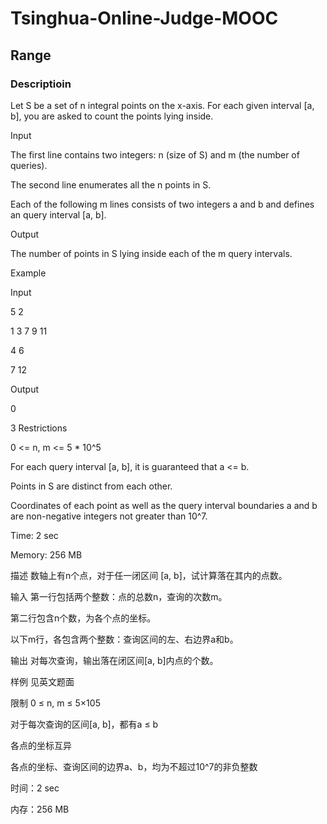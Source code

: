 # Tsinghua-Online-Judge-MOOC
## Range
### Descriptioin  
Let S be a set of n integral points on the x-axis. For each given interval [a, b], you are asked to count the points lying inside.

Input

The first line contains two integers: n (size of S) and m (the number of queries).

The second line enumerates all the n points in S.

Each of the following m lines consists of two integers a and b and defines an query interval [a, b].

Output

The number of points in S lying inside each of the m query intervals.

Example

Input

5 2

1 3 7 9 11

4 6

7 12

Output

0

3
Restrictions

0 <= n, m <= 5 * 10^5

For each query interval [a, b], it is guaranteed that a <= b.

Points in S are distinct from each other.

Coordinates of each point as well as the query interval boundaries a and b are non-negative integers not greater than 10^7.

Time: 2 sec

Memory: 256 MB

描述
数轴上有n个点，对于任一闭区间 [a, b]，试计算落在其内的点数。

输入
第一行包括两个整数：点的总数n，查询的次数m。

第二行包含n个数，为各个点的坐标。

以下m行，各包含两个整数：查询区间的左、右边界a和b。

输出
对每次查询，输出落在闭区间[a, b]内点的个数。

样例
见英文题面

限制
0 ≤ n, m ≤ 5×105

对于每次查询的区间[a, b]，都有a ≤ b

各点的坐标互异

各点的坐标、查询区间的边界a、b，均为不超过10^7的非负整数

时间：2 sec

内存：256 MB
